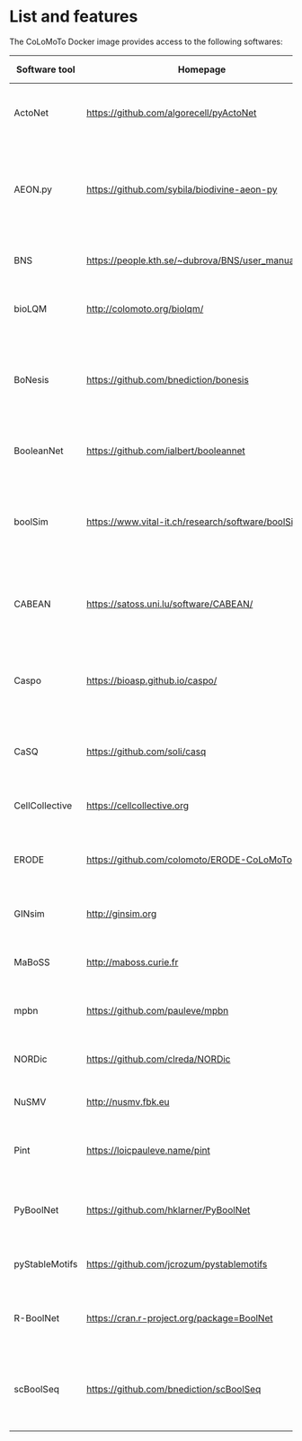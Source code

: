 # List and features

The CoLoMoTo Docker image provides access to the following softwares:

| Software tool | Homepage | Description | Jupyter interface |
| --- | --- | --- | --- |
| ActoNet | https://github.com/algorecell/pyActoNet | Abduction-based control of fixed points of Boolean networks  | Python module [`actonet`](https://github.com/algorecell/pyActoNet) |
| AEON.py | https://github.com/sybila/biodivine-aeon-py | Symbolic analysis (attractors, reachability) of (partially specified) Boolean networks | Python module [`biodivine_aeon`](https://github.com/sybila/biodivine-aeon-py) |
| BNS | https://people.kth.se/~dubrova/BNS/user_manual.html | Identification of synchronous attractors | Python module [`bns`](https://github.com/colomoto/bns-python) |
| bioLQM | http://colomoto.org/biolqm/ | Logical Qualitative Modelling toolkit | Python module [`biolqm`](https://github.com/GINsim/GINsim-python) |
| BoNesis | https://github.com/bnediction/bonesis | Synthesis of Boolean Networks from architecture and dynamical properties | Python module [`bonesis`](https://github.com/bnediction/bonesis) |
| BooleanNet | https://github.com/ialbert/booleannet | Simulation of Boolean regulatory networks | Python module [`boolean2`](https://github.com/ialbert/booleannet) |
| boolSim | https://www.vital-it.ch/research/software/boolSim | Attractors and reachable sets in synchronous and asynchronous Boolean networks | Python module [`boolsim`](https://github.com/colomoto/boolSim-python) |
| CABEAN | https://satoss.uni.lu/software/CABEAN/ | A Software Tool for the Control of Asynchronous Boolean Networks | Python module [`cabean`](https://github.com/algorecell/cabean-python) |
| Caspo | https://bioasp.github.io/caspo/ | Reasoning on the response of logical signaling networks with Answer Set Programming | Python module [`caspo_control`](https://github.com/algorecell/caspo-control) |
| CaSQ | https://github.com/soli/casq | Convert static interaction maps into executable models | Python module [`casq`](https://github.com/soli/casq) |
| CellCollective | https://cellcollective.org | Model repository and knowledge base | Python module [`cellcollective`](https://github.com/colomoto/colomoto-jupyter) |
| ERODE | https://github.com/colomoto/ERODE-CoLoMoTo | Backward Boolean Equivalence of Boolean networks | Python module [`erode`](https://github.com/colomoto/ERODE-CoLoMoTo) |
| GINsim | http://ginsim.org | Boolean and multi-valued network modelling | Python module [`ginsim`](https://github.com/GINsim/GINsim-python) |
| MaBoSS | http://maboss.curie.fr | Markovian Boolean Stochastic Simulator | Python module [`maboss`](https://github.com/colomoto/pyMaBoSS) |
| mpbn | https://github.com/pauleve/mpbn | Most Permissive Boolean Networks | Python module [`mpbn`](https://github.com/pauleve/mpbn) |
| NORDic | https://github.com/clreda/NORDic | Network Oriented Repurposing of Drugs | Python module [`NORDic`](https://github.com/clreda/NORDic) |
| NuSMV | http://nusmv.fbk.eu | Symbolic model-checker | Python module [`nusmv`](https://github.com/colomoto/colomoto-jupyter)
| Pint | https://loicpauleve.name/pint | Static analyzer for dynamics of Automata Networks | Python module [`pypint`](https://github.com/pauleve/pypint)  |
| PyBoolNet | https://github.com/hklarner/PyBoolNet | Generation, modification and analysis of Boolean networks | Python module [`PyBoolNet`](https://github.com/hklarner/PyBoolNet)  |
| pyStableMotifs | https://github.com/jcrozum/pystablemotifs | Target-control of Boolean networks | Python module [`pystablemotifs`](https://github.com/jcrozum/pystablemotifs) |
| R-BoolNet | https://cran.r-project.org/package=BoolNet | Analysis and reconstruction of Boolean networks dynamics | RPY2 python interface |
| scBoolSeq | https://github.com/bnediction/scBoolSeq | scRNA-Seq data binarisation and synthetic generation from Boolean dynamics | Python module [`scboolseq`](https://github.com/bnediction/scBoolSeq) |
